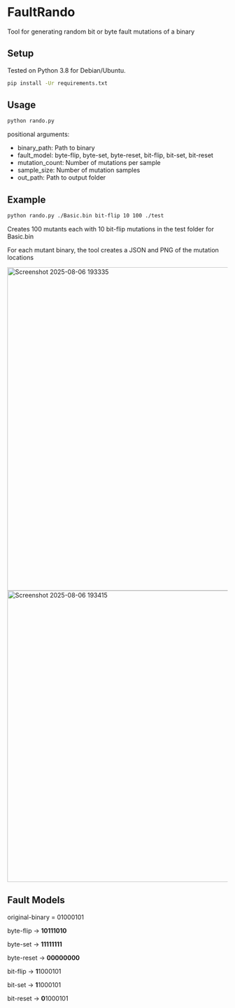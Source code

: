 # FaultRando
Tool for generating random bit or byte fault mutations of a binary

## Setup

Tested on Python 3.8 for Debian/Ubuntu.

```bash
pip install -Ur requirements.txt
```

## Usage

```bash
python rando.py 
```
positional arguments:
- binary_path:      Path to binary
- fault_model:      byte-flip, byte-set, byte-reset, bit-flip, bit-set, bit-reset
- mutation_count:   Number of mutations per sample
- sample_size:      Number of mutation samples
- out_path:         Path to output folder
  
## Example

```bash
python rando.py ./Basic.bin bit-flip 10 100 ./test
```
Creates 100 mutants each with 10 bit-flip mutations in the test folder for Basic.bin

For each mutant binary, the tool creates a JSON and PNG of the mutation locations

<img width="1010" height="740" alt="Screenshot 2025-08-06 193335" src="https://github.com/user-attachments/assets/c0a3ba25-06e8-4685-9a46-f6a85e96d811" />

<img width="565" height="667" alt="Screenshot 2025-08-06 193415" src="https://github.com/user-attachments/assets/4410979f-a6ac-4fbc-8859-5bbe9ae4e273" />

## Fault Models

original-binary = 01000101

byte-flip -> **10111010**

byte-set -> **11111111**

byte-reset -> **00000000**

bit-flip -> **1**1000101

bit-set -> **1**1000101

bit-reset -> **0**1000101
